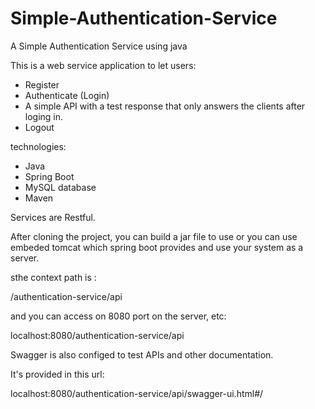 # Simple-Authentication-Service
A Simple Authentication Service using java


This is a web service application to let users:
- Register
- Authenticate (Login)
- A simple API with a test response that only answers the clients after loging in.
- Logout

technologies:
- Java
- Spring Boot
- MySQL database
- Maven

Services are Restful.

After cloning the project, you can build a jar file to use or you can use embeded tomcat which spring boot provides and use 
your system as a server. 

sthe context path is :

/authentication-service/api

and you can access on 8080 port on the server, etc:

localhost:8080/authentication-service/api

Swagger is also configed to test APIs and other documentation.

It's provided in this url: 

localhost:8080/authentication-service/api/swagger-ui.html#/

